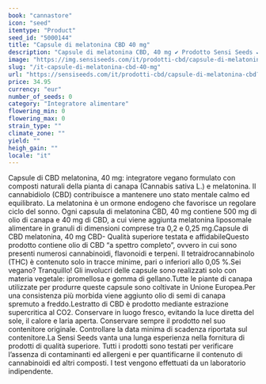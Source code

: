 ```yaml
---
book: "cannastore"
icon: "seed"
itemtype: "Product"
seed_id: "5000144"
title: "Capsule di melatonina CBD 40 mg"
description: "Capsule di melatonina CBD, 40 mg ✔ Prodotto Sensi Seeds ✔ Da olio di semi di canapa coltivata in UE ✔ Aggiunta di melatonina ✔ Per un ciclo del sonno funzionale."
image: "https://img.sensiseeds.com/it/prodotti-cbd/capsule-di-melatonina-cbd-image.png"
slug: "/it-capsule-di-melatonina-cbd-40-mg"
url: "https://sensiseeds.com/it/prodotti-cbd/capsule-di-melatonina-cbd?a_aid=cannastore"
price: 34.95
currency: "eur"
number_of_seeds: 0
category: "Integratore alimentare"
flowering_min: 0
flowering_max: 0
strain_type: ""
climate_zone: ""
yield: ""
heigh_gain: ""
locale: "it"
---
```

Capsule di CBD melatonina, 40 mg: integratore vegano formulato con composti naturali della pianta di canapa (Cannabis sativa L.) e melatonina. Il cannabidiolo (CBD) contribuisce a mantenere uno stato mentale calmo ed equilibrato. La melatonina è un ormone endogeno che favorisce un regolare ciclo del sonno. Ogni capsula di melatonina CBD, 40 mg contiene 500 mg di olio di canapa e 40 mg di CBD, a cui viene aggiunta melatonina liposomale alimentare in granuli di dimensioni comprese tra 0,2 e 0,25 mg.Capsule di CBD melatonina, 40 mg CBD- Qualità superiore testata e affidabileQuesto prodotto contiene olio di CBD “a spettro completo”, ovvero in cui sono presenti numerosi cannabinoidi, flavonoidi e terpeni. Il tetraidrocannabinolo (THC) è contenuto solo in tracce minime, pari o inferiori allo 0,05 %.Sei vegano? Tranquillo! Gli involucri delle capsule sono realizzati solo con materia vegetale: ipromellosa e gomma di gellano.Tutte le piante di canapa utilizzate per produrre queste capsule sono coltivate in Unione Europea.Per una consistenza più morbida viene aggiunto olio di semi di canapa spremuto a freddo.Lestratto di CBD è prodotto mediante estrazione supercritica al CO2. Conservare in luogo fresco, evitando la luce diretta del sole, il calore e laria aperta. Conservare sempre il prodotto nel suo contenitore originale. Controllare la data minima di scadenza riportata sul contenitore.La Sensi Seeds vanta una lunga esperienza nella fornitura di prodotti di qualità superiore. Tutti i prodotti sono testati per verificare l’assenza di contaminanti ed allergeni e per quantificarne il contenuto di cannabinoidi ed altri composti. I test vengono effettuati da un laboratorio indipendente.
